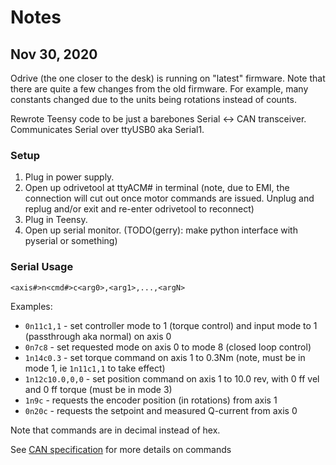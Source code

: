 # Notes

## Nov 30, 2020

Odrive (the one closer to the desk) is running on "latest" firmware.  Note that there are quite a few changes from the old firmware.  For example, many constants changed due to the units being rotations instead of counts.

Rewrote Teensy code to be just a barebones Serial <-> CAN transceiver.  Communicates Serial over ttyUSB0 aka Serial1.

### Setup

1. Plug in power supply.
2. Open up odrivetool at ttyACM# in terminal (note, due to EMI, the connection will cut out once motor commands are issued.  Unplug and replug and/or exit and re-enter odrivetool to reconnect)
3. Plug in Teensy.
4. Open up serial monitor.  (TODO(gerry): make python interface with pyserial or something)

### Serial Usage

`<axis#>n<cmd#>c<arg0>,<arg1>,...,<argN>`

Examples:

* `0n11c1,1` - set controller mode to 1 (torque control) and input mode to 1 (passthrough aka normal) on axis 0
* `0n7c8` - set requested mode on axis 0 to mode 8 (closed loop control)
* `1n14c0.3` - set torque command on axis 1 to 0.3Nm (note, must be in mode 1, ie `1n11c1,1` to take effect)
* `1n12c10.0,0,0` - set position command on axis 1 to 10.0 rev, with 0 ff vel and 0 ff torque (must be in mode 3)
* `1n9c` - requests the encoder position (in rotations) from axis 1
* `0n20c` - requests the setpoint and measured Q-current from axis 0

Note that commands are in decimal instead of hex.

See [CAN specification](https://docs.odriverobotics.com/can-protocol) for more details on commands
